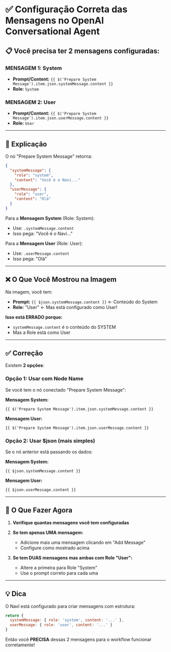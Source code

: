 # ✅ Configuração Correta das Mensagens no OpenAI Conversational Agent

## 📋 Você precisa ter 2 mensagens configuradas:

### **MENSAGEM 1: System**
- **Prompt/Content:** `{{ $('Prepare System Message').item.json.systemMessage.content }}`
- **Role:** `System`

### **MENSAGEM 2: User**
- **Prompt/Content:** `{{ $('Prepare System Message').item.json.userMessage.content }}`
- **Role:** `User`

---

## 🎯 Explicação

O nó "Prepare System Message" retorna:
```json
{
  "systemMessage": {
    "role": "system",
    "content": "Você é o Navi..."
  },
  "userMessage": {
    "role": "user", 
    "content": "Olá"
  }
}
```

Para a **Mensagem System** (Role: System):
- Use: `.systemMessage.content`
- Isso pega: "Você é o Navi..."

Para a **Mensagem User** (Role: User):
- Use: `.userMessage.content`
- Isso pega: "Olá"

---

## ❌ O Que Você Mostrou na Imagem

Na imagem, você tem:
- **Prompt:** `{{ $json.systemMessage.content }}` ← Conteúdo do System
- **Role:** "User" ← Mas está configurado como User!

**Isso está ERRADO porque:**
- `systemMessage.content` é o conteúdo do SYSTEM
- Mas a Role está como User

---

## ✅ Correção

Existem **2 opções**:

### **Opção 1: Usar com Node Name**
Se você tem o nó conectado "Prepare System Message":

**Mensagem System:**
```
{{ $('Prepare System Message').item.json.systemMessage.content }}
```

**Mensagem User:**
```
{{ $('Prepare System Message').item.json.userMessage.content }}
```

### **Opção 2: Usar $json (mais simples)**
Se o nó anterior está passando os dados:

**Mensagem System:**
```
{{ $json.systemMessage.content }}
```

**Mensagem User:**
```
{{ $json.userMessage.content }}
```

---

## 🎯 O Que Fazer Agora

1. **Verifique quantas mensagens você tem configuradas**
2. **Se tem apenas UMA mensagem:**
   - Adicione mais uma mensagem clicando em "Add Message"
   - Configure como mostrado acima

3. **Se tem DUAS mensagens mas ambas com Role "User":**
   - Altere a primeira para Role "System"
   - Use o prompt correto para cada uma

---

## 💡 Dica

O Navî está configurado para criar mensagens com estrutura:
```javascript
return {
  systemMessage: { role: 'system', content: '...' },
  userMessage: { role: 'user', content: '...' }
}
```

Então você **PRECISA** dessas 2 mensagens para o workflow funcionar corretamente!


